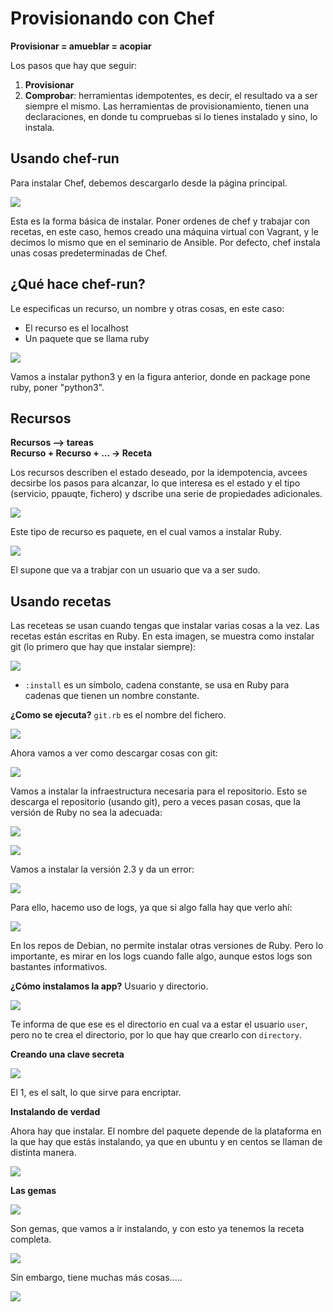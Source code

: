 # Provisionando con Chef

**Provisionar = amueblar = acopiar**

Los pasos que hay que seguir:

1. **Provisionar**
2. **Comprobar**: herramientas idempotentes, es decir, el resultado va a ser siempre el mismo. Las herramientas de provisionamiento, tienen una declaraciones, en donde tu compruebas si lo tienes instalado y sino, lo instala.

## Usando chef-run

Para instalar Chef, debemos descargarlo desde la página principal.

![](capturas/chef1.png)

Esta es la forma básica de instalar. Poner ordenes de chef y trabajar con recetas, en este caso, hemos creado una máquina virtual con Vagrant, y le decimos lo mismo que en el seminario de Ansible. Por defecto, chef instala unas cosas predeterminadas de Chef.

## ¿Qué hace chef-run?

Le especificas un recurso, un nombre y otras cosas, en este caso:
- El recurso es el localhost
- Un paquete que se llama ruby

![](capturas/chef2.png)

Vamos a instalar python3 y en la figura anterior, donde en package pone ruby, poner "python3".

## Recursos

**Recursos --> tareas**  
**Recurso + Recurso + ... -> Receta**

Los recursos describen el estado deseado, por la idempotencia, avcees decsirbe los pasos para alcanzar, lo que interesa es el estado y el tipo (servicio, ppauqte, fichero) y dscribe una serie de propiedades adicionales.

![](capturas/chef3.png)

Este tipo de recurso es paquete, en el cual vamos a instalar Ruby.

![](capturas/chef4.png)

El supone que va a trabjar con un usuario que va a ser sudo.

## Usando recetas

Las receteas se usan cuando tengas que instalar varias cosas a la vez. Las recetas están escritas en Ruby. En esta imagen, se muestra como instalar git (lo primero que hay que instalar siempre):

![](capturas/chef5.png)

- `:install` es un símbolo, cadena constante, se usa en Ruby para cadenas que tienen un nombre constante.

**¿Como se ejecuta?** `git.rb` es el nombre del fichero.

![](capturas/chef6.png)

Ahora vamos a ver como descargar cosas con git:

![](capturas/chef7.png)

Vamos a instalar la infraestructura necesaria para el repositorio. Esto se descarga el repositorio (usando git), pero a veces pasan cosas, que la versión de Ruby no sea la adecuada:

![](capturas/chef8.png)

![](capturas/chef9.png)

Vamos a instalar la versión 2.3 y da un error:

![](capturas/chef10.png)

Para ello, hacemo uso de logs, ya que si algo falla hay que verlo ahí:

![](capturas/chef11.png)

En los repos de Debian, no permite instalar otras versiones de Ruby. Pero lo importante, es mirar en los logs cuando falle algo, aunque estos logs son bastantes informativos.

**¿Cómo instalamos la app?** Usuario y directorio.

![](capturas/chef12.png)

Te informa de que ese es el directorio en cual va a estar el usuario `user`, pero no te crea el directorio, por lo que hay que crearlo con `directory`.

**Creando una clave secreta**

![](capturas/chef13.png)

El 1, es el salt, lo que sirve para encriptar.

**Instalando de verdad**

Ahora hay que instalar. El nombre del paquete depende de la plataforma en la que hay que estás instalando, ya que en ubuntu y en centos se llaman de distinta manera.

![](capturas/chef14.png)

**Las gemas**

![](capturas/chef15.png)

Son gemas, que vamos a ir instalando, y con esto ya tenemos la receta completa.

![](capturas/chef16.png)

Sin embargo, tiene muchas más cosas.....

![](capturas/chef17.png)
